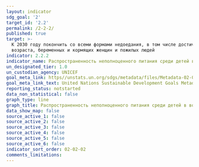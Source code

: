 ```yaml
---
layout: indicator
sdg_goal: '2'
target_id: '2.2'
permalink: /2-2-2/
published: true
target: >-
  К 2030 году покончить со всеми формами недоедания, в том числе достичь к 2025 году согласованных на международном уровне целевых показателей, касающихся борьбы с задержкой роста и истощением у детей в возрасте до пяти лет, и удовлетворять потребности в питании девочек подросткового
  возраста, беременных и кормящих женщин и пожилых людей
indicator: 2.2.2
indicator_name: Распространенность неполноценного питания среди детей в возрасте до пяти лет в разбивке по виду (истощение или ожирение) (среднеквадратичное отклонение от медианного показателя веса к возрасту в соответствии с нормами роста детей, установленными ВОЗ, >+2 или <-2)
un_designated_tier: 1.0
un_custodian_agency: UNICEF
goal_meta_link: https//unstats.un.org/sdgs/metadata/files/Metadata-02-02-02a.pdf
goal_meta_link_text: United Nations Sustainable Development Goals Metadata (pdf 232kB)
reporting_status: notstarted
data_non_statistical: false
graph_type: line
graph_title: Распространенность неполноценного питания среди детей в возрасте до пяти лет в разбивке по виду (истощение или ожирение) (среднеквадратичное отклонение от медианного показателя веса к возрасту в соответствии с нормами роста детей, установленными ВОЗ, >+2 или <-2)
data_show_map: false
source_active_1: false
source_active_2: false
source_active_3: false
source_active_4: false
source_active_5: false
source_active_6: false
indicator_sort_order: 02-02-02
comments_limitations: 
---
```

